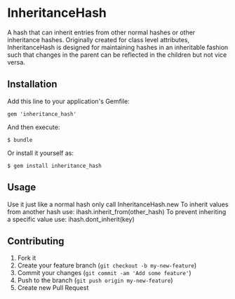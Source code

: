 # InheritanceHash

A hash that can inherit entries from other normal hashes or other inheritance hashes.
Originally created for class level attributes, InheritanceHash is designed for maintaining hashes in an inheritable fashion such that changes in the parent can be reflected in the children but not vice versa.


## Installation

Add this line to your application's Gemfile:

    gem 'inheritance_hash'

And then execute:

    $ bundle

Or install it yourself as:

    $ gem install inheritance_hash

## Usage

  Use it just like a normal hash only call InheritanceHash.new
  To inherit values from another hash use: ihash.inherit_from(other_hash)
  To prevent inheriting a specific value use: ihash.dont_inherit(key)

## Contributing

1. Fork it
2. Create your feature branch (`git checkout -b my-new-feature`)
3. Commit your changes (`git commit -am 'Add some feature'`)
4. Push to the branch (`git push origin my-new-feature`)
5. Create new Pull Request
